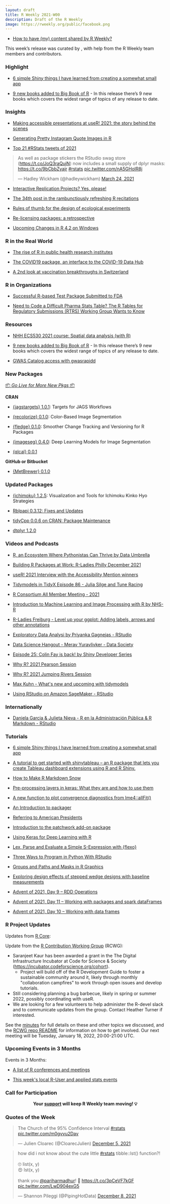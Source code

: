 ```yaml
---
layout: draft
title: R Weekly 2021-W00
description: Draft of the R Weekly
image: https://rweekly.org/public/facebook.png
---
```



+ [How to have (my) content shared by R Weekly?](https://github.com/rweekly/rweekly.org#how-to-have-my-content-shared-by-r-weekly)

This week’s release was curated by [](), with help from the R Weekly team members and contributors.


###  Highlight

+ [6 simple Shiny things I have learned from creating a somewhat small app](https://albert-rapp.de/post/2021-11-21-a-few-learnings-from-a-simple-shiny-app/)

+ [9 new books added to Big Book of R](https://oscarbaruffa.com/bbofr_2021-06-12/) - In this release there’s 9 new books which covers the widest range of topics of any release to date.


### Insights

+ [Making accessible presentations at useR! 2021: the story behind the scenes](https://user2021.r-project.org/blog/2021/12/07/accessibility_awards_interview/)

+ [Generating Pretty Instagram Quote Images in R](https://jmablog.com/post/generating-instagram-quote-images-in-r/)

+ [Top 21 #RStats tweets of 2021](https://oscarbaruffa.com/top21/)

<blockquote class="twitter-tweet"><p lang="en" dir="ltr">As well as package stickers the RStudio swag store (<a href="https://t.co/JoQ3raQujN">https://t.co/JoQ3raQujN</a>) now includes a small supply of dplyr masks: <a href="https://t.co/9bCbbZyajr">https://t.co/9bCbbZyajr</a> <a href="https://twitter.com/hashtag/rstats?src=hash&amp;ref_src=twsrc%5Etfw">#rstats</a> <a href="https://t.co/nA5GHoIR8j">pic.twitter.com/nA5GHoIR8j</a></p>&mdash; Hadley Wickham (@hadleywickham) <a href="https://twitter.com/hadleywickham/status/1374713822980800515?ref_src=twsrc%5Etfw">March 24, 2021</a></blockquote> <script async src="https://platform.twitter.com/widgets.js" charset="utf-8"></script>

+ [Interactive Replication Projects? Yes, please!](https://www.getrevue.co/profile/harshbutjust/issues/interactive-replication-projects-yes-please-909157)

+ [The 34th post in the rambunctiously refreshing R recitations](http://dirk.eddelbuettel.com/blog/2021/12/08/#034_less_is_more)

+ [Rules of thumb for the design of ecological experiments](http://www.seascapemodels.org/rstats/2021/12/07/experiment-rules-of-thumb.html)

+ [Re-licensing packages: a retrospective](https://www.tidyverse.org/blog/2021/12/relicensing-packages/)

+ [Upcoming Changes in R 4.2 on Windows](https://developer.r-project.org/Blog/public/2021/12/07/upcoming-changes-in-r-4.2-on-windows/)


### R in the Real World

+ [The rise of R in public health research institutes](https://www.rbelgium.be/2021/12/03/the-rise-of-r-in-public-health-research-institutes/)

+ [The COVID19 package, an interface to the COVID-19 Data Hub](https://rviews.rstudio.com/2021/12/08/the-r-package-covid19/)

+ [A 2nd look at vaccination breakthroughs in Switzerland](https://mirai-solutions.ch/news/2021/12/06/covid19-vaccination-breakthroughs-ch-v2/)


###  R in Organizations

+ [Successful R-based Test Package Submitted to FDA](https://www.r-consortium.org/blog/2021/12/08/successful-r-based-test-package-submitted-to-fda)

+ [Need to Code a Difficult Pharma Stats Table? The R Tables for Regulatory Submissions (RTRS) Working Group Wants to Know](https://www.r-consortium.org/blog/2021/12/06/difficult-pharma-stats-table)


###  Resources

+ [NHH ECS530 2021 course: Spatial data analysis (with R)](https://rsbivand.github.io/ECS530_h21/index.html)

+ [9 new books added to Big Book of R](https://oscarbaruffa.com/bbofr_2021-06-12/) - In this release there’s 9 new books which covers the widest range of topics of any release to date.

+ [GWAS Catalog access with gwasrapidd](https://raw.githubusercontent.com/rstudio/cheatsheets/main/gwasrapidd.pdf)

###  New Packages

<p class="added-hostname"><a href="https://rweekly.org/live" target="_blank" class="externalLink">📦 <i>Go Live for More New Pkgs</i> 📦</a></p>

**CRAN**

+ [{jagstargets} 1.0.1](https://cran.r-project.org/package=jagstargets): Targets for JAGS Workflows

+ [{recolorize} 0.1.0](https://cran.r-project.org/package=recolorize): Color-Based Image Segmentation

+ [{fledge} 0.1.0](https://cran.r-project.org/package=fledge): Smoother Change Tracking and Versioning for R Packages

+ [{imageseg} 0.4.0](https://cran.r-project.org/package=imageseg): Deep Learning Models for Image Segmentation

+ [{qlcal} 0.0.1](http://dirk.eddelbuettel.com/blog/2021/12/09/#qlcal-r_0.0.1)

**GitHub or Bitbucket**

+ [{MetBrewer} 0.1.0](https://github.com/BlakeRMills/MetBrewer/tree/main)

### Updated Packages

+ [{ichimoku} 1.2.5](https://cran.r-project.org/package=ichimoku): Visualization and Tools for Ichimoku Kinko Hyo Strategies

+ [Rblpapi 0.3.12: Fixes and Updates](http://dirk.eddelbuettel.com/blog/2021/12/07#rblpapi_0.3.12)

+ [tidyCpp 0.0.6 on CRAN: Package Maintenance](http://dirk.eddelbuettel.com/blog/2021/12/06#tidycpp_0.0.6)

+ [dtplyr 1.2.0](https://www.tidyverse.org/blog/2021/12/dtplyr-1-2-0/)


###  Videos and Podcasts

+ [R, an Ecosystem Where Pythonistas Can Thrive by Data Umbrella](https://www.youtube.com/watch?v=5c4cb6kvJGE)

+ [Building R Packages at Work: R-Ladies Philly December 2021](https://www.youtube.com/watch?v=lkjcghesAhc)

+ [useR! 2021 Interview with the Accessibility Mention winners](https://www.youtube.com/watch?v=LjB2baxu_6Y)

+ [Tidymodels in TidyX Episode 86 - Julia Silge and Tune Racing](https://www.youtube.com/watch?v=yCAZwD3r8bw)

+ [R Consortium All Member Meeting - 2021](https://www.youtube.com/watch?v=6-VkaKrf1nc)

+ [Introduction to Machine Learning and Image Processing with R by NHS-R](https://www.youtube.com/watch?v=_broZee5Y6s)

+ [R-Ladies Freiburg - Level up your ggplot: Adding labels, arrows and other annotations](https://www.youtube.com/watch?v=If3LgW69Tx4)

+ [Exploratory Data Analysi by Priyanka Gagnejas - RStudio](https://www.youtube.com/watch?v=qvFeaPRgOns)

+ [Data Science Hangout - Merav Yuravlivker - Data Society](https://www.youtube.com/watch?v=edF_lhoKszU)

+ [Episode 25: Colin Fay is back! by Shiny Developer Series](https://www.youtube.com/watch?v=agwgiLpiBFo)

+ [Why R? 2021 Pearson Session](http://whyr.pl//foundation/2021/pearson/)

+ [Why R? 2021 Jumping Rivers Session](http://whyr.pl//foundation/2021/jr/)

+ [Max Kuhn - What's new and upcoming with tidymodels](https://www.youtube.com/watch?v=_CCpFuGjV0Y)

+ [Using RStudio on Amazon SageMaker - RStudio](https://www.youtube.com/watch?v=fmgSVRWgXDg)

### Internationally 

+ [Daniela Garcia & Julieta Nieva - R en la Administración Pública & R Markdown - RStudio](https://www.youtube.com/watch?v=vIiQJY5V__E&t=8s)


###  Tutorials

+ [6 simple Shiny things I have learned from creating a somewhat small app](https://albert-rapp.de/post/2021-11-21-a-few-learnings-from-a-simple-shiny-app/)

+ [A tutorial to get started with shinytableau – an R package that lets you create Tableau dashboard extensions using R and R Shiny.](https://appsilon.com/r-shiny-shinytableau/)

+ [How to Make R Markdown Snow](https://emilyriederer.netlify.app/post/snow/)

+ [Pre-processing layers in keras: What they are and how to use them](https://blogs.rstudio.com/ai/posts/2021-12-09-keras-preprocessing-layers/)

+ [A new function to plot convergence diagnostics from lme4::allFit()](https://pablobernabeu.github.io/2021/a-new-function-to-plot-convergence-diagnostics-from-lme4-allfit/)

+ [An Introduction to packager](https://cran.r-project.org/web/packages/packager/vignettes/An_Introduction_to_packager.html)

+ [Referring to American Presidents](https://jtimm.net/2021/12/08/referring-to-american-presidents/)

+ [Introduction to the patchwork add-on package](https://statisticsglobe.com/patchwork-r-package)

+ [Using Keras for Deep Learning with R](https://www.rstudio.com/blog/deep-learning-with-r-keras-for-r-updates/)

+ [Lex, Parse and Evaluate a Simple S-Expression with {flexo}](https://coolbutuseless.github.io/2021/12/09/lex-parse-and-evaluate-a-simple-s-expression-with-flexo/)

+ [Three Ways to Program in Python With RStudio](https://www.rstudio.com/blog/three-ways-to-program-in-python-with-rstudio/)

+ [Groups and Paths and Masks in R Graphics](https://developer.r-project.org/Blog/public/2021/12/06/groups-and-paths-and-masks-in-r-graphics/)

+ [Exploring design effects of stepped wedge designs with baseline measurements](https://www.rdatagen.net/post/2021-12-07-exploring-design-effects-of-stepped-wedge-designs-with-baseline-measurements/)

+ [Advent of 2021, Day 9 – RDD Operations](https://tomaztsql.wordpress.com/2021/12/09/advent-of-2021-day-9-rdd-operations/)

+ [Advent of 2021, Day 11 – Working with packages and spark dataFrames](https://tomaztsql.wordpress.com/2021/12/11/advent-of-2021-day-11-working-with-packages-and-spark-dataframes/)

+ [Advent of 2021, Day 10 – Working with data frames](https://tomaztsql.wordpress.com/2021/12/10/advent-of-2021-day-10-working-with-data-frames/)


<!--<div class="post-more-begin></div><div class="post-more-end"></div>-->

###  R Project Updates

Updates from [R Core](http://developer.r-project.org/blosxom.cgi/R-devel/NEWS):

Update from the [R Contribution Working Group](https://forwards.github.io/rcontribution/working-group) (RCWG):

* Saranjeet Kaur has been awarded a grant in the The Digital Infrastructure Incubator at Code for Science & Society (https://incubator.codeforscience.org/cohort). 
  * Project will build off of the R Development Guide to foster a sustainable community around it, likely through monthly "collaboration campfires" to work through open issues and develop tutorials.
* Still considering planning a bug barbecue, likely in spring or summer 2022, possibly coordinating with useR.
* We are looking for a few volunteers to help administer the R-devel slack and to communicate updates from the group. Contact Heather Turner if interested.

See the [minutes](https://github.com/forwards/rcontribution/blob/master/team_minutes/2021-12-10.md) for full details on these and other topics we discussed, and the [RCWG repo README](https://github.com/forwards/rcontribution) for information on how to get involved. Our next meeting will be Tuesday, January 18, 2022, 20:00-21:00 UTC.


###  Upcoming Events in 3 Months

Events in 3 Months:


+ [A list of R conferences and meetings](https://jumpingrivers.github.io/meetingsR/events.html)

+ [This week's local R-User and applied stats events](https://community.rstudio.com/c/irl)



###  Call for Participation


<p class="hide-support added-hostname support-rweekly" style="text-align: center;font-weight: bold;">Your <a class="non-visited externalLink" href="https://www.patreon.com/rweekly" onclick="pas(this)">support</a> will keep R Weekly team moving! 💡</p>

###  Quotes of the Week

<blockquote class="twitter-tweet"><p lang="en" dir="ltr">The Church of the 95% Confidence Interval <a href="https://twitter.com/hashtag/rstats?src=hash&amp;ref_src=twsrc%5Etfw">#rstats</a> <a href="https://t.co/m0gvvu2Dav">pic.twitter.com/m0gvvu2Dav</a></p>&mdash; Julien Cloarec (@CloarecJulien) <a href="https://twitter.com/CloarecJulien/status/1467493766881759237?ref_src=twsrc%5Etfw">December 5, 2021</a></blockquote> <script async src="https://platform.twitter.com/widgets.js" charset="utf-8"></script>

<blockquote class="twitter-tweet"><p lang="en" dir="ltr">how did i not know about the cute little <a href="https://twitter.com/hashtag/rstats?src=hash&amp;ref_src=twsrc%5Etfw">#rstats</a> tibble::lst() function?!<br><br>🙄 list(x, y)<br>😍 lst(x, y)<br><br>thank you <a href="https://twitter.com/pariharmadhur?ref_src=twsrc%5Etfw">@pariharmadhur</a>! 🙏 <a href="https://t.co/3pCeVF7kGF">https://t.co/3pCeVF7kGF</a> <a href="https://t.co/LwD904exG5">pic.twitter.com/LwD904exG5</a></p>&mdash; Shannon Pileggi (@PipingHotData) <a href="https://twitter.com/PipingHotData/status/1468520577367482368?ref_src=twsrc%5Etfw">December 8, 2021</a></blockquote> <script async src="https://platform.twitter.com/widgets.js" charset="utf-8"></script>


